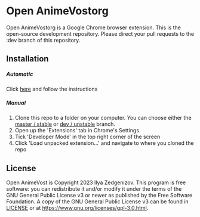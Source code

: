 Open AnimeVostorg
==============

Open AnimeVostorg is a Google Chrome browser extension.  This is the open-source development repository.  Please direct your pull requests to the :dev branch of this repository.



Installation
------------

##### Automatic
Click [here](https://chrome.google.com/webstore/detail/open-animevostorg/ooeealgadmhdnhebkhhbbcmckehpomcj) and follow the instructions

##### Manual
1. Clone this repo to a folder on your computer. You can choose either the [master / stable](https://github.com/Dead4W/OpenVost/tree/master) or [dev / unstable](https://github.com/Dead4W/OpenVost/tree/dev) branch.
2. Open up the 'Extensions' tab in Chrome's Settings.
3. Tick 'Developer Mode' in the top right corner of the screen
4. Click 'Load unpacked extension...' and navigate to where you cloned the repo

License
-------

Open AnimeVost is Copyright 2023 Ilya Zedgenizov.  This program is free software: you can redistribute it and/or modify it under the terms of the GNU General Public License v3 or newer as published by the Free Software Foundation.  A copy of the GNU General Public License v3 can be found in [LICENSE](LICENSE) or at https://www.gnu.org/licenses/gpl-3.0.html.
